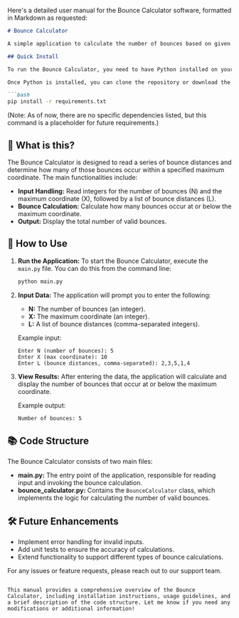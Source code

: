 Here's a detailed user manual for the Bounce Calculator software, formatted in Markdown as requested:

```markdown
# Bounce Calculator

A simple application to calculate the number of bounces based on given distances and a maximum coordinate.

## Quick Install

To run the Bounce Calculator, you need to have Python installed on your system. You can download it from [python.org](https://www.python.org/downloads/).

Once Python is installed, you can clone the repository or download the source code. Navigate to the directory containing the code and run the following command to install any required dependencies:

```bash
pip install -r requirements.txt
```

(Note: As of now, there are no specific dependencies listed, but this command is a placeholder for future requirements.)

## 🤔 What is this?

The Bounce Calculator is designed to read a series of bounce distances and determine how many of those bounces occur within a specified maximum coordinate. The main functionalities include:

- **Input Handling:** Read integers for the number of bounces (N) and the maximum coordinate (X), followed by a list of bounce distances (L).
- **Bounce Calculation:** Calculate how many bounces occur at or below the maximum coordinate.
- **Output:** Display the total number of valid bounces.

## 📖 How to Use

1. **Run the Application:**
   To start the Bounce Calculator, execute the `main.py` file. You can do this from the command line:

   ```bash
   python main.py
   ```

2. **Input Data:**
   The application will prompt you to enter the following:
   - **N:** The number of bounces (an integer).
   - **X:** The maximum coordinate (an integer).
   - **L:** A list of bounce distances (comma-separated integers).

   Example input:
   ```
   Enter N (number of bounces): 5
   Enter X (max coordinate): 10
   Enter L (bounce distances, comma-separated): 2,3,5,1,4
   ```

3. **View Results:**
   After entering the data, the application will calculate and display the number of bounces that occur at or below the maximum coordinate.

   Example output:
   ```
   Number of bounces: 5
   ```

## 📚 Code Structure

The Bounce Calculator consists of two main files:

- **main.py:** The entry point of the application, responsible for reading input and invoking the bounce calculation.
- **bounce_calculator.py:** Contains the `BounceCalculator` class, which implements the logic for calculating the number of valid bounces.

## 🛠️ Future Enhancements

- Implement error handling for invalid inputs.
- Add unit tests to ensure the accuracy of calculations.
- Extend functionality to support different types of bounce calculations.

For any issues or feature requests, please reach out to our support team.

```

This manual provides a comprehensive overview of the Bounce Calculator, including installation instructions, usage guidelines, and a brief description of the code structure. Let me know if you need any modifications or additional information!